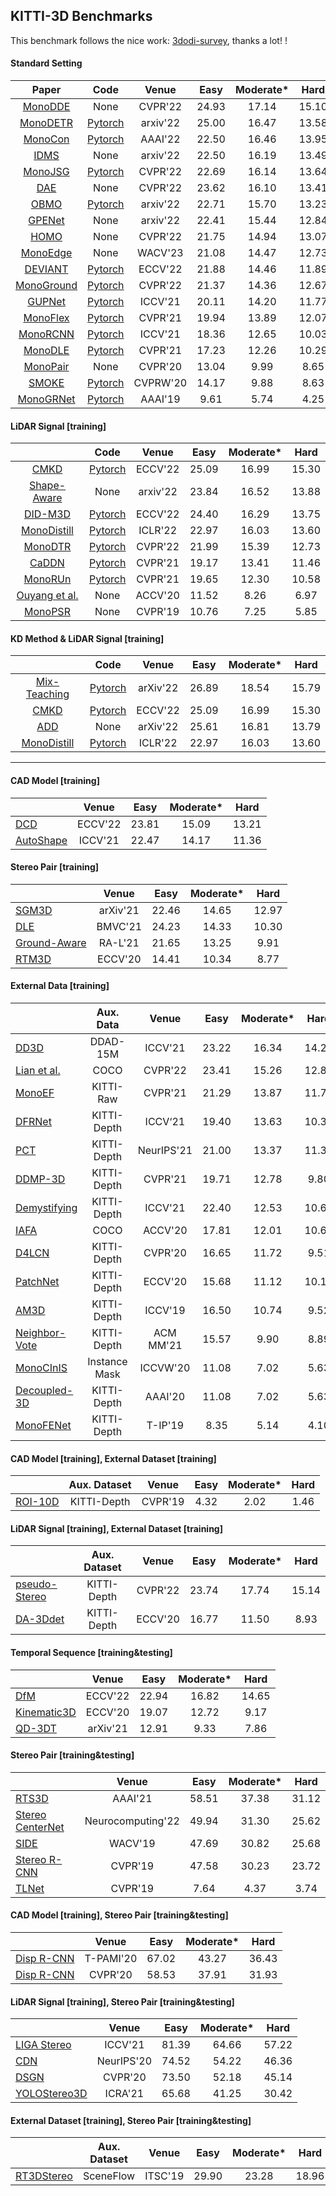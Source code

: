 ## KITTI-3D Benchmarks
This benchmark follows the nice work: [3dodi-survey](https://github.com/xinzhuma/3dodi-survey/blob/master/docs/benchmark_kitti.md), thanks a lot! !


#### Standard Setting 

| Paper | Code | Venue | Easy | Moderate\* | Hard |
| :---: | :--: | :---: | :--: | :------: | :--: |
| [MonoDDE](https://arxiv.org/abs/2205.09373.pdf) | None | CVPR'22 | 24.93 | 17.14 |15.10|
| [MonoDETR](https://arxiv.org/abs/2203.13310) | [Pytorch](https://github.com/ZrrSkywalker/MonoDETR) | arxiv'22 | 25.00 | 16.47 | 13.58|
| [MonoCon](https://arxiv.org/pdf/2112.04628.pdf) | [Pytorch](https://github.com/Xianpeng919/MonoCon) | AAAI'22 | 22.50 | 16.46 |13.95|
| [IDMS](https://arxiv.org/abs/2212.01528.pdf) | None | arxiv'22 | 22.50 | 16.19 |13.49|
| [MonoJSG](https://arxiv.org/pdf/2203.08563.pdf) | [Pytorch](https://github.com/lianqing11/MonoJSG) | CVPR'22 | 22.69 | 16.14 |13.64|
| [DAE](https://openaccess.thecvf.com/content/CVPR2022/papers/Zhang_Dimension_Embeddings_for_Monocular_3D_Object_Detection_CVPR_2022_paper.pdf) | None | CVPR'22 | 23.62 | 16.10 |13.41|
| [OBMO](https://arxiv.org/abs/2212.10049.pdf) | [Pytorch](https://github.com/mrsempress/OBMO) | arxiv'22 |22.71 | 15.70 |13.23|
| [GPENet](https://arxiv.org/abs/2211.01556.pdf) | None | arxiv'22 | 22.41 | 15.44 |12.84|
| [HOMO](https://openaccess.thecvf.com/content/CVPR2022/papers/Gu_Homography_Loss_for_Monocular_3D_Object_Detection_CVPR_2022_paper.pdf) | None | CVPR'22 | 21.75| 14.94 |13.07|
| [MonoEdge](https://arxiv.org/abs/2301.01802.pdf) | None | WACV'23 |21.08 | 14.47 |12.73|
| [DEVIANT](https://arxiv.org/pdf/2207.10758.pdf) | [Pytorch](https://github.com/abhi1kumar/DEVIANT) | ECCV'22 | 21.88 | 14.46 |11.89|
| [MonoGround](https://openaccess.thecvf.com/content/CVPR2022/papers/Qin_MonoGround_Detecting_Monocular_3D_Objects_From_the_Ground_CVPR_2022_paper.pdf) | [Pytorch](https://github.com/cfzd/MonoGround) | CVPR'22 | 21.37 | 14.36 |12.67|
| [GUPNet](https://arxiv.org/pdf/2107.13931.pdf) | [Pytorch](https://github.com/SuperMHP/GUPNet) | ICCV'21 | 20.11 | 14.20 |11.77|
| [MonoFlex](https://arxiv.org/pdf/2104.02323.pdf) | [Pytorch](https://github.com/zhangyp15/MonoFlex) | CVPR'21 | 19.94 | 13.89 |12.07|
| [MonoRCNN](https://arxiv.org/pdf/2104.03775.pdf) | [Pytorch](https://github.com/Rock-100/MonoDet) | ICCV'21 | 18.36 | 12.65 |10.03|
| [MonoDLE](https://arxiv.org/pdf/2103.16237.pdf) | [Pytorch](https://github.com/xinzhuma/monodle) | CVPR'21 | 17.23 | 12.26 |10.29|
| [MonoPair](https://arxiv.org/pdf/2003.00504.pdf) | None | CVPR'20 | 13.04 | 9.99 |8.65|
| [SMOKE](https://arxiv.org/pdf/2002.10111.pdf) | [Pytorch](https://github.com/lzccccc/SMOKE) | CVPRW'20 | 14.17 |	9.88 | 8.63|
| [MonoGRNet](https://arxiv.org/pdf/1811.10247.pdf) | [Pytorch](https://github.com/Zengyi-Qin/MonoGRNet) | AAAI'19 | 9.61 | 5.74 |4.25|



#### LiDAR Signal [training]

|      | Code | Venue | Easy | Moderate\* | Hard |
| :---: | :---:| :---: | :--: | :------: | :--: |
| [CMKD](https://arxiv.org/pdf/2211.07171.pdf) | [Pytorch](https://github.com/Cc-Hy/CMKD) | ECCV'22 | 25.09 | 16.99 |15.30|
| [Shape-Aware](https://arxiv.org/abs/2204.08717.pdf) | None | arxiv'22 | 23.84 | 16.52 |13.88|
| [DID-M3D](https://arxiv.org/pdf/2207.08531.pdf) | [Pytorch](https://github.com/SPengLiang/DID-M3D) | ECCV'22 | 24.40 | 16.29 |13.75|
| [MonoDistill](https://arxiv.org/abs/2201.10830) | [Pytorch](https://github.com/monster-ghost/MonoDistill) | ICLR'22 | 22.97 | 16.03 |13.60|
| [MonoDTR](https://arxiv.org/pdf/2203.10981.pdf) | [Pytorch](https://github.com/kuanchihhuang/MonoDTR) | CVPR'22 | 21.99 | 15.39 |12.73|
| [CaDDN](https://arxiv.org/pdf/2103.01100.pdf) | [Pytorch](https://github.com/TRAILab/CaDDN) | CVPR'21 | 19.17 | 13.41 |11.46|
| [MonoRUn](https://arxiv.org/abs/2103.12605.pdf) | [Pytorch](https://github.com/tjiiv-cprg/MonoRUn) | CVPR'21 | 19.65 | 12.30 |10.58|
| [Ouyang et al.](https://openaccess.thecvf.com/content/ACCV2020/papers/Ouyang_Dynamic_Depth_Fusion_and_Transformation_for_Monocular_3D_Object_Detection_ACCV_2020_paper.pdf) | None | ACCV'20 | 11.52 | 8.26 |6.97|
| [MonoPSR](https://arxiv.org/pdf/1904.01690.pdf) | None | CVPR'19 | 10.76 | 7.25 |5.85|


#### KD Method & LiDAR Signal [training]

|      | Code | Venue | Easy | Moderate\* | Hard |
| :---: | :---:| :---: | :--: | :------: | :--: |
| [Mix-Teaching](https://arxiv.org/abs/2207.04448v1) | [Pytorch](https://github.com/yanglei18/Mix-Teaching) | arXiv'22 | 26.89| 18.54| 15.79|
| [CMKD](https://arxiv.org/pdf/2211.07171.pdf) | [Pytorch](https://github.com/Cc-Hy/CMKD) | ECCV'22 | 25.09 | 16.99 |15.30|
| [ADD](https://arxiv.org/abs/2211.16779) | None | arXiv'22 | 25.61| 16.81| 13.79|
| [MonoDistill](https://arxiv.org/abs/2201.10830) | [Pytorch](https://github.com/monster-ghost/MonoDistill) | ICLR'22 | 22.97 | 16.03 |13.60|


---

#### CAD Model [training]

|      | Venue | Easy | Moderate\* | Hard |
| ---- | :---: | :--: | :------: | :--: |
| [DCD](https://arxiv.org/pdf/2207.10047.pdf) | ECCV'22 | 23.81| 15.09 |13.21|
| [AutoShape](https://arxiv.org/pdf/2108.11127.pdf) | ICCV'21 | 22.47 | 14.17 |11.36|



#### Stereo Pair [training]

|      | Venue | Easy | Moderate\* | Hard |
| ---- | :---: | :--: | :------: | :--: |
| [SGM3D](https://arxiv.org/pdf/2112.01914.pdf) | arXiv'21 | 22.46 | 14.65 |12.97|
| [DLE](https://www.bmvc2021-virtualconference.com/assets/papers/0299.pdf) | BMVC'21 | 24.23 | 14.33 |10.30|
| [Ground-Aware](https://arxiv.org/pdf/2102.00690.pdf) | RA-L'21 | 21.65 | 13.25 |9.91|
| [RTM3D](https://arxiv.org/pdf/2001.03343.pdf) | ECCV'20 | 14.41 | 10.34 |8.77|


#### External Data [training] 

|      | Aux. Data | Venue | Easy | Moderate\* | Hard |
| ---- | :---: | :--: | :--: | :------: | :--: |
| [DD3D](https://arxiv.org/pdf/2108.06417.pdf)                 |     DDAD-15M     |  ICCV'21   | 23.22 |   16.34    |14.20|
| [Lian et al.](https://arxiv.org/pdf/2104.05858.pdf)          |       COCO       |  CVPR'22   | 23.41 |   15.26    |12.80|
| [MonoEF](https://openaccess.thecvf.com/content/CVPR2021/papers/Zhou_Monocular_3D_Object_Detection_An_Extrinsic_Parameter_Free_Approach_CVPR_2021_paper.pdf) |  KITTI-Raw  |  CVPR'21   | 21.29 |   13.87    |11.71|
| [DFRNet](https://openaccess.thecvf.com/content/ICCV2021/papers/Zou_The_Devil_Is_in_the_Task_Exploiting_Reciprocal_Appearance-Localization_Features_ICCV_2021_paper.pdf) | KITTI-Depth  |  ICCV‘21   | 19.40 |   13.63    |10.35|
| [PCT](https://proceedings.neurips.cc/paper/2021/file/6f3ef77ac0e3619e98159e9b6febf557-Paper.pdf) | KITTI-Depth  | NeurIPS'21 | 21.00 |   13.37    |11.31|
| [DDMP-3D](https://arxiv.org/pdf/2103.16470.pdf)              | KITTI-Depth  |  CVPR'21   | 19.71 |   12.78    |9.80|
| [Demystifying](https://openaccess.thecvf.com/content/ICCV2021/papers/Simonelli_Are_We_Missing_Confidence_in_Pseudo-LiDAR_Methods_for_Monocular_3D_ICCV_2021_paper.pdf) | KITTI-Depth  |  ICCV'21   | 22.40 |   12.53    |10.64|
| [IAFA](https://arxiv.org/pdf/2103.03480.pdf) | COCO |  ACCV'20  | 17.81 |   12.01   |10.61|
| [D4LCN](https://arxiv.org/pdf/1912.04799.pdf)                | KITTI-Depth  |  CVPR'20   | 16.65 |   11.72    |9.51|
| [PatchNet](https://arxiv.org/pdf/2008.04582.pdf)             | KITTI-Depth  |  ECCV'20   | 15.68 |   11.12    |10.17|
| [AM3D](https://arxiv.org/pdf/1903.11444.pdf)                 | KITTI-Depth  |  ICCV'19   | 16.50 |   10.74    |9.52|
| [Neighbor-Vote](https://arxiv.org/pdf/2107.02493.pdf)        | KITTI-Depth  | ACM MM'21  | 15.57 |    9.90    | 8.89  |
| [MonoCInIS](https://arxiv.org/pdf/2110.00464.pdf) | Instance Mask |  ICCVW'20  | 11.08 |    7.02    | 5.63  |
| [Decoupled-3D](https://arxiv.org/pdf/2002.01619.pdf)         | KITTI-Depth  |  AAAI'20   | 11.08 |    7.02    | 5.63  |
| [MonoFENet](https://ieeexplore.ieee.org/abstract/document/8897727/) | KITTI-Depth  |  T-IP'19   | 8.35  |    5.14    | 4.10  |



#### CAD Model [training], External Dataset [training]

|      | Aux. Dataset | Venue | Easy | Moderate\* | Hard |
| ---- | :---: | :--: | :--: | :------: | :--: |
| [ROI-10D](https://arxiv.org/pdf/1812.02781.pdf) | KITTI-Depth  | CVPR'19 | 4.32 |    2.02    |1.46|



#### LiDAR Signal [training], External Dataset [training]

|      | Aux. Dataset | Venue | Easy | Moderate\* | Hard |
| ---- | :---: | :--: | :--: | :------: | :--: |
| [pseudo-Stereo](https://arxiv.org/pdf/2203.02112.pdf) | KITTI-Depth  | CVPR'22 | 23.74 |    17.74    |15.14 |
| [DA-3Ddet](https://www.ecva.net/papers/eccv_2020/papers_ECCV/papers/123540018.pdf) | KITTI-Depth  | ECCV'20 | 16.77 |    11.50    |8.93|



#### Temporal Sequence [training&testing]

|      | Venue | Easy | Moderate\* | Hard |
| ---- | :---: | :--: | :------: | :--: |
| [DfM](https://arxiv.org/pdf/2207.12988.pdf) | ECCV'22 | 22.94 | 16.82 |14.65|
| [Kinematic3D](https://arxiv.org/pdf/2007.09548.pdf) | ECCV'20 | 19.07 | 12.72 |9.17|
| [QD-3DT](https://arxiv.org/pdf/2103.07351.pdf) | arXiv'21 | 12.91 | 9.33 |7.86|



#### Stereo Pair [training&testing]

|      | Venue | Easy | Moderate\* | Hard |
| ---- | :---: | :--: | :------: | :--: |
| [RTS3D](https://arxiv.org/pdf/2012.15072.pdf) | AAAI'21 | 58.51 |   37.38    | 31.12 |
| [Stereo CenterNet](https://arxiv.org/pdf/2103.11071.pdf) | Neurocomputing'22 | 49.94 |   31.30   | 25.62 |
| [SIDE](https://arxiv.org/pdf/2108.09663.pdf) | WACV'19 | 47.69 |   30.82   | 25.68 |
| [Stereo R-CNN](https://arxiv.org/pdf/1902.09738.pdf) | CVPR'19 | 47.58 |   30.23    | 23.72 |
| [TLNet](https://arxiv.org/pdf/1906.01193.pdf) | CVPR'19 | 7.64  |    4.37    | 3.74  |



#### CAD Model [training], Stereo Pair [training&testing]

|                                                             |   Venue   | Easy  | Moderate\* | Hard  |
| ----------------------------------------------------------- | :-------: | :---: | :--------: | :---: |
| [Disp R-CNN](https://jiamingsun.ml/docs/DispRCNN-TPAMI.pdf) | T-PAMI'20 | 67.02 |   43.27    | 36.43 |
| [Disp R-CNN](https://arxiv.org/pdf/2004.03572.pdf)          |  CVPR'20  | 58.53 |   37.91    | 31.93 |



#### LiDAR Signal [training], Stereo Pair [training&testing]

|                                                      |   Venue    | Easy  | Moderate\* | Hard  |
| ---------------------------------------------------- | :--------: | :---: | :--------: | :---: |
| [LIGA Stereo](https://arxiv.org/pdf/2108.08258.pdf)  |  ICCV'21   | 81.39 |   64.66    | 57.22 |
| [CDN](https://arxiv.org/pdf/2007.03085.pdf)          | NeurIPS'20 | 74.52 |   54.22    | 46.36 |
| [DSGN](https://arxiv.org/pdf/2001.03398.pdf)         |  CVPR'20   | 73.50 |   52.18    | 45.14 |
| [YOLOStereo3D](https://arxiv.org/pdf/2103.09422.pdf) |  ICRA'21   | 65.68 |   41.25    | 30.42 |



#### External Dataset [training], Stereo Pair [training&testing]

|      | Aux. Dataset | Venue | Easy | Moderate\* | Hard |
| ---- | :---: | :--: | :--: | :------: | :--: |
| [RT3DStereo](https://www.mrt.kit.edu/z/publ/download/2019/Koenigshof2019Objects.pdf) | SceneFlow | ITSC'19 | 29.90 | 23.28 |18.96|


